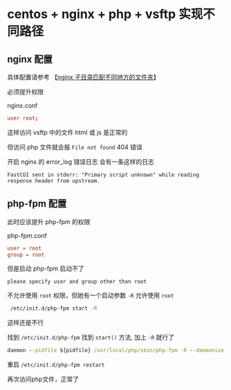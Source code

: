 # centos + nginx + php + vsftp 实现不同路径

## nginx 配置

具体配置请参考 【[nginx 子目录匹配不同地方的文件夹](45.md)】

必须提升权限

nginx.conf
```conf
user root;
```

这样访问 vsftp 中的文件 html 或 js 是正常的

但访问 php 文件就会报 `File not found` 404 错误

开启 nginx 的 error_log 错误日志 会有一条这样的日志

```
FastCGI sent in stderr: "Primary script unknown" while reading response header from upstream.
```

## php-fpm 配置

此时应该提升 php-fpm 的权限

php-fpm.conf
```conf
user = root
group = root
```
但是启动 php-fpm 启动不了
```
please specify user and group other than root
```
不允许使用 `root` 权限，但她有一个启动参数 `-R` 允许使用 `root`

```bat
 /etc/init.d/php-fpm start -R
```
这样还是不行

找到 `/etc/init.d/php-fpm` 找到 `start()` 方法, 加上 `-R` 就行了

```bat
daemon --pidfile ${pidfile} /usr/local/php/sbin/php-fpm -R --daemonize

```

重启  `/etc/init.d/php-fpm restart`

再次访问php文件，正常了